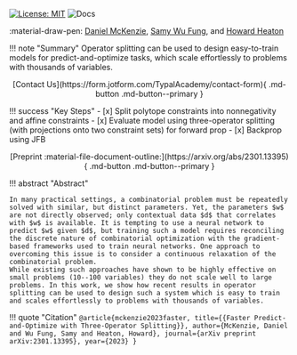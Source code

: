 [![License: MIT](https://img.shields.io/badge/License-MIT-yellow.svg)](https://opensource.org/licenses/MIT)
![Docs](https://github.com/mines-opt-ml/fpo-tos/actions/workflows/ci.yml/badge.svg)

:material-draw-pen: [Daniel McKenzie](https://danielmckenzie.github.io/), [Samy Wu Fung](https://swufung.github.io/), and [Howard Heaton](https://howardheaton.tech)

!!! note "Summary"
    Operator splitting can be used to design easy-to-train models for predict-and-optimize tasks, which scale effortlessly to problems with thousands of variables.

<center>
[Contact Us](https://form.jotform.com/TypalAcademy/contact-form){ .md-button .md-button--primary }
</center>

!!! success "Key Steps"
    - [x] Split polytope constraints into nonnegativity and affine constraints
    - [x] Evaluate model using three-operator splitting (with projections onto two constraint sets) for forward prop
    - [x] Backprop using JFB

<center>
[Preprint :material-file-document-outline:](https://arxiv.org/abs/2301.13395){ .md-button .md-button--primary }
</center>

!!! abstract "Abstract"

    In many practical settings, a combinatorial problem must be repeatedly solved with similar, but distinct parameters. Yet, the parameters $w$ are not directly observed; only contextual data $d$ that correlates with $w$ is available. It is tempting to use a neural network to predict $w$ given $d$, but training such a model requires reconciling the discrete nature of combinatorial optimization with the gradient-based frameworks used to train neural networks. One approach to overcoming this issue is to consider a continuous relaxation of the combinatorial problem. 
    While existing such approaches have shown to be highly effective on small problems (10--100 variables) they do not scale well to large problems. In this work, we show how recent results in operator splitting can be used to design such a system which is easy to train  and scales effortlessly to problems with thousands of variables.

!!! quote "Citation"
    ```
    @article{mckenzie2023faster,
             title={{Faster Predict-and-Optimize with Three-Operator Splitting}},
             author={McKenzie, Daniel and Wu Fung, Samy and Heaton, Howard},
             journal={arXiv preprint arXiv:2301.13395},
             year={2023}
    }
    ```

